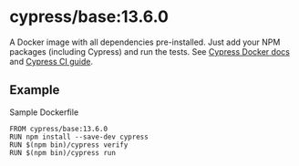 <!-- WARNING: this file was autogenerated by generate-base-image.js -->
# cypress/base:13.6.0

A Docker image with all dependencies pre-installed.
Just add your NPM packages (including Cypress) and run the tests.
See [Cypress Docker docs](https://on.cypress.io/docker) and
[Cypress CI guide](https://on.cypress.io/ci).

## Example

Sample Dockerfile

```
FROM cypress/base:13.6.0
RUN npm install --save-dev cypress
RUN $(npm bin)/cypress verify
RUN $(npm bin)/cypress run
```
